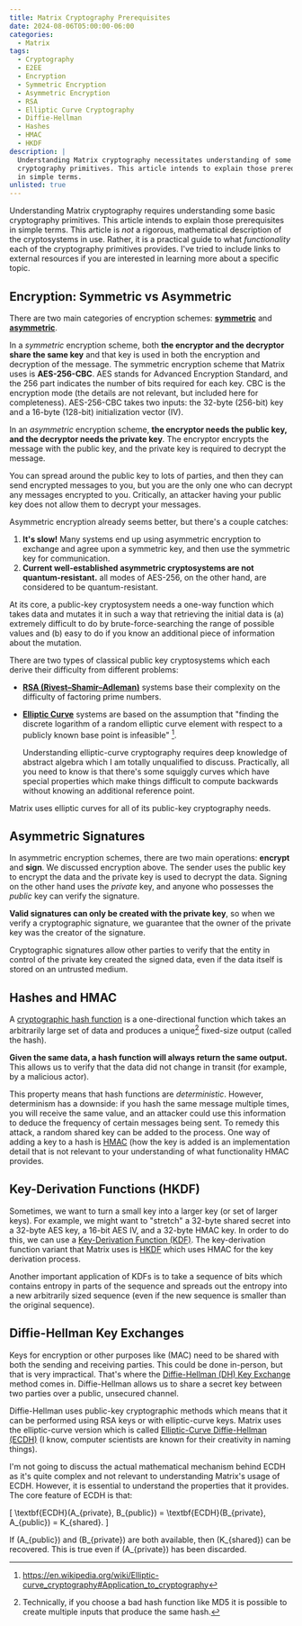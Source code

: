 ```yaml
---
title: Matrix Cryptography Prerequisites
date: 2024-08-06T05:00:00-06:00
categories:
  - Matrix
tags:
  - Cryptography
  - E2EE
  - Encryption
  - Symmetric Encryption
  - Asymmetric Encryption
  - RSA
  - Elliptic Curve Cryptography
  - Diffie-Hellman
  - Hashes
  - HMAC
  - HKDF
description: |
  Understanding Matrix cryptography necessitates understanding of some basic
  cryptography primitives. This article intends to explain those prerequisites
  in simple terms.
unlisted: true
---
```


Understanding Matrix cryptography requires understanding some basic cryptography
primitives. This article intends to explain those prerequisites in simple terms.
This article is _not_ a rigorous, mathematical description of the cryptosystems
in use. Rather, it is a practical guide to what _functionality_ each of the
cryptography primitives provides. I've tried to include links to external
resources if you are interested in learning more about a specific topic.

## Encryption: Symmetric vs Asymmetric

There are two main categories of encryption schemes:
[**symmetric**](https://en.wikipedia.org/wiki/Symmetric-key_algorithm) and
[**asymmetric**](https://en.wikipedia.org/wiki/Public-key_cryptography).

In a _symmetric_ encryption scheme, both **the encryptor and the decryptor share
the same key** and that key is used in both the encryption and decryption of the
message. The symmetric encryption scheme that Matrix uses is **AES-256-CBC**.
AES stands for Advanced Encryption Standard, and the 256 part indicates the
number of bits required for each key. CBC is the encryption mode (the details
are not relevant, but included here for completeness). AES-256-CBC takes two
inputs: the 32-byte (256-bit) key and a 16-byte (128-bit) initialization vector
(IV).

In an _asymmetric_ encryption scheme, **the encryptor needs the public key, and
the decryptor needs the private key**. The encryptor encrypts the message with
the public key, and the private key is required to decrypt the message.

You can spread around the public key to lots of parties, and then they can send
encrypted messages to you, but you are the only one who can decrypt any messages
encrypted to you. Critically, an attacker having your public key does not allow
them to decrypt your messages.

Asymmetric encryption already seems better, but there's a couple catches:

1. **It's slow!** Many systems end up using asymmetric encryption to exchange
   and agree upon a symmetric key, and then use the symmetric key for
   communication.
2. **Current well-established asymmetric cryptosystems are not
   quantum-resistant.** all modes of AES-256, on the other hand, are considered
   to be quantum-resistant.

At its core, a public-key cryptosystem needs a one-way function which takes data
and mutates it in such a way that retrieving the initial data is (a) extremely
difficult to do by brute-force-searching the range of possible values and (b)
easy to do if you know an additional piece of information about the mutation.

There are two types of classical public key cryptosystems which each derive
their difficulty from different problems:

- [**RSA (Rivest–Shamir–Adleman)**](https://en.wikipedia.org/wiki/RSA_(cryptosystem))
  systems base their complexity on the difficulty of factoring prime numbers.
- [**Elliptic Curve**](https://en.wikipedia.org/wiki/Elliptic-curve_cryptography)
  systems are based on the assumption that "finding the discrete logarithm of a
  random elliptic curve element with respect to a publicly known base point is
  infeasible" [^1].

  Understanding elliptic-curve cryptography requires deep knowledge of abstract
  algebra which I am totally unqualified to discuss. Practically, all you need
  to know is that there's some squiggly curves which have special properties
  which make things difficult to compute backwards without knowing an additional
  reference point.

Matrix uses elliptic curves for all of its public-key cryptography needs.

[^1]: https://en.wikipedia.org/wiki/Elliptic-curve_cryptography#Application_to_cryptography

## Asymmetric Signatures

In asymmetric encryption schemes, there are two main operations: **encrypt** and
**sign**. We discussed encryption above. The sender uses the public key to
encrypt the data and the private key is used to decrypt the data. Signing on the
other hand uses the _private_ key, and anyone who possesses the _public_ key can
verify the signature.

**Valid signatures can only be created with the private key**, so when we verify
a cryptographic signature, we guarantee that the owner of the private key was
the creator of the signature.

Cryptographic signatures allow other parties to verify that the entity in
control of the private key created the signed data, even if the data itself is
stored on an untrusted medium.

## Hashes and HMAC

A
[cryptographic hash function](https://en.wikipedia.org/wiki/Cryptographic_hash_function)
is a one-directional function which takes an arbitrarily large set of data and
produces a unique[^2] fixed-size output (called the hash).

**Given the same data, a hash function will always return the same output.**
This allows us to verify that the data did not change in transit (for example,
by a malicious actor).

This property means that hash functions are _deterministic_. However,
determinism has a downside: if you hash the same message multiple times, you
will receive the same value, and an attacker could use this information to
deduce the frequency of certain messages being sent. To remedy this attack, a
random shared key can be added to the process. One way of adding a key to a hash
is [HMAC](https://en.wikipedia.org/wiki/HMAC) (how the key is added is an
implementation detail that is not relevant to your understanding of what
functionality HMAC provides.

[^2]: Technically, if you choose a bad hash function like MD5 it is possible to
create multiple inputs that produce the same hash.

## Key-Derivation Functions (HKDF)

Sometimes, we want to turn a small key into a larger key (or set of larger
keys). For example, we might want to "stretch" a 32-byte shared secret into a
32-byte AES key, a 16-bit AES IV, and a 32-byte HMAC key. In order to do this,
we can use a
[Key-Derivation Function (KDF)](https://en.wikipedia.org/wiki/Key_derivation_function).
The key-derivation function variant that Matrix uses is
[HKDF](https://en.wikipedia.org/wiki/HKDF) which uses HMAC for the key
derivation process.

Another important application of KDFs is to take a sequence of bits which
contains entropy in parts of the sequence and spreads out the entropy into a new
arbitrarily sized sequence (even if the new sequence is smaller than the
original sequence).

## Diffie-Hellman Key Exchanges

Keys for encryption or other purposes like (MAC) need to be shared with both the
sending and receiving parties. This could be done in-person, but that is very
impractical. That's where the
[Diffie-Hellman (DH) Key Exchange](https://en.wikipedia.org/wiki/Diffie%E2%80%93Hellman_key_exchange)
method comes in. Diffie-Hellman allows us to share a secret key between two
parties over a public, unsecured channel.

Diffie-Hellman uses public-key cryptographic methods which means that it can be
performed using RSA keys or with elliptic-curve keys. Matrix uses the
elliptic-curve version which is called
[Elliptic-Curve Diffie-Hellman (ECDH)](https://en.wikipedia.org/wiki/Elliptic-curve_Diffie%E2%80%93Hellman)
(I know, computer scientists are known for their creativity in naming things).

I'm not going to discuss the actual mathematical mechanism behind ECDH as it's
quite complex and not relevant to understanding Matrix's usage of ECDH. However,
it is essential to understand the properties that it provides. The core feature
of ECDH is that:

\[ \textbf{ECDH}(A_{private}, B_{public}) = \textbf{ECDH}(B_{private},
A_{public}) = K_{shared}. \]

If \(A_{public}\) and \(B_{private}\) are both available, then \(K_{shared}\)
can be recovered. This is true even if \(A_{private}\) has been discarded.
